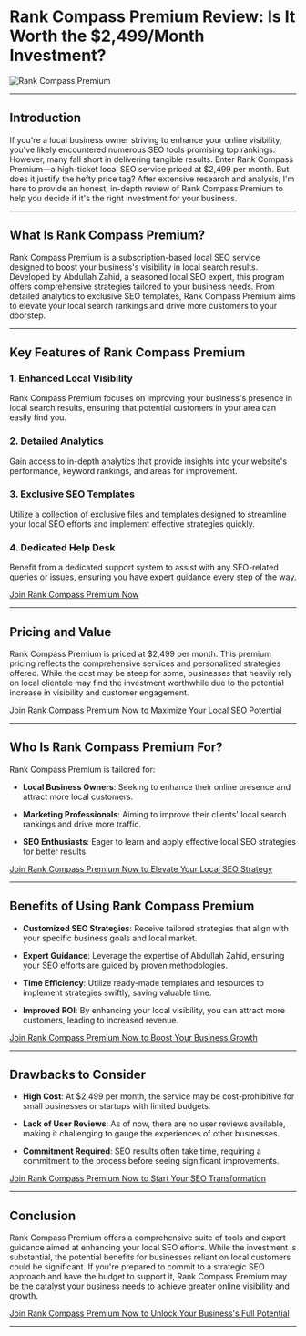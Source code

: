 # Rank Compass Premium Review: Is It Worth the \$2,499/Month Investment?
![Rank Compass Premium](https://github.com/user-attachments/assets/e930f55d-1173-41f7-833e-b6203f60f706)

---

## Introduction

If you're a local business owner striving to enhance your online visibility, you've likely encountered numerous SEO tools promising top rankings. However, many fall short in delivering tangible results. Enter Rank Compass Premium—a high-ticket local SEO service priced at \$2,499 per month. But does it justify the hefty price tag? After extensive research and analysis, I'm here to provide an honest, in-depth review of Rank Compass Premium to help you decide if it's the right investment for your business.

---

## What Is Rank Compass Premium?

Rank Compass Premium is a subscription-based local SEO service designed to boost your business's visibility in local search results. Developed by Abdullah Zahid, a seasoned local SEO expert, this program offers comprehensive strategies tailored to your business needs. From detailed analytics to exclusive SEO templates, Rank Compass Premium aims to elevate your local search rankings and drive more customers to your doorstep.

---

## Key Features of Rank Compass Premium

### 1. Enhanced Local Visibility

Rank Compass Premium focuses on improving your business's presence in local search results, ensuring that potential customers in your area can easily find you.

### 2. Detailed Analytics

Gain access to in-depth analytics that provide insights into your website's performance, keyword rankings, and areas for improvement.

### 3. Exclusive SEO Templates

Utilize a collection of exclusive files and templates designed to streamline your local SEO efforts and implement effective strategies quickly.

### 4. Dedicated Help Desk

Benefit from a dedicated support system to assist with any SEO-related queries or issues, ensuring you have expert guidance every step of the way.

[Join Rank Compass Premium Now](https://kelexbawz.com/rankcompass)

---

## Pricing and Value

Rank Compass Premium is priced at \$2,499 per month. This premium pricing reflects the comprehensive services and personalized strategies offered. While the cost may be steep for some, businesses that heavily rely on local clientele may find the investment worthwhile due to the potential increase in visibility and customer engagement.

[Join Rank Compass Premium Now to Maximize Your Local SEO Potential](https://kelexbawz.com/rankcompass)

---

## Who Is Rank Compass Premium For?

Rank Compass Premium is tailored for:

* **Local Business Owners**: Seeking to enhance their online presence and attract more local customers.

* **Marketing Professionals**: Aiming to improve their clients' local search rankings and drive more traffic.

* **SEO Enthusiasts**: Eager to learn and apply effective local SEO strategies for better results.

[Join Rank Compass Premium Now to Elevate Your Local SEO Strategy](https://kelexbawz.com/rankcompass)

---

## Benefits of Using Rank Compass Premium

* **Customized SEO Strategies**: Receive tailored strategies that align with your specific business goals and local market.

* **Expert Guidance**: Leverage the expertise of Abdullah Zahid, ensuring your SEO efforts are guided by proven methodologies.

* **Time Efficiency**: Utilize ready-made templates and resources to implement strategies swiftly, saving valuable time.

* **Improved ROI**: By enhancing your local visibility, you can attract more customers, leading to increased revenue.

[Join Rank Compass Premium Now to Boost Your Business Growth](https://kelexbawz.com/rankcompass)

---

## Drawbacks to Consider

* **High Cost**: At \$2,499 per month, the service may be cost-prohibitive for small businesses or startups with limited budgets.

* **Lack of User Reviews**: As of now, there are no user reviews available, making it challenging to gauge the experiences of other businesses.

* **Commitment Required**: SEO results often take time, requiring a commitment to the process before seeing significant improvements.

[Join Rank Compass Premium Now to Start Your SEO Transformation](https://kelexbawz.com/rankcompass)

---

## Conclusion

Rank Compass Premium offers a comprehensive suite of tools and expert guidance aimed at enhancing your local SEO efforts. While the investment is substantial, the potential benefits for businesses reliant on local customers could be significant. If you're prepared to commit to a strategic SEO approach and have the budget to support it, Rank Compass Premium may be the catalyst your business needs to achieve greater online visibility and growth.

[Join Rank Compass Premium Now to Unlock Your Business's Full Potential](https://kelexbawz.com/rankcompass)

---
